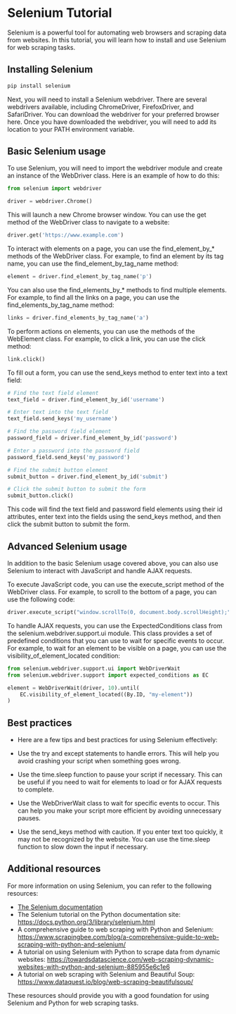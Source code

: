 # Selenium Tutorial

Selenium is a powerful tool for automating web browsers and scraping data from websites. In this tutorial, you will learn how to install and use Selenium for web scraping tasks.

## Installing Selenium

```Python
pip install selenium
```

Next, you will need to install a Selenium webdriver. There are several webdrivers available, including ChromeDriver, FirefoxDriver, and SafariDriver. You can download the webdriver for your preferred browser here. Once you have downloaded the webdriver, you will need to add its location to your PATH environment variable.


## Basic Selenium usage

To use Selenium, you will need to import the webdriver module and create an instance of the WebDriver class. Here is an example of how to do this:

```Python
from selenium import webdriver

driver = webdriver.Chrome()
```


This will launch a new Chrome browser window. You can use the get method of the WebDriver class to navigate to a website:

```Python
driver.get('https://www.example.com')
```

To interact with elements on a page, you can use the find_element_by_* methods of the WebDriver class. For example, to find an element by its tag name, you can use the find_element_by_tag_name method:

```Python
element = driver.find_element_by_tag_name('p')
```



You can also use the find_elements_by_* methods to find multiple elements. For example, to find all the links on a page, you can use the find_elements_by_tag_name method:

```Python
links = driver.find_elements_by_tag_name('a')
```

To perform actions on elements, you can use the methods of the WebElement class. For example, to click a link, you can use the click method:

```Python
link.click()
```

To fill out a form, you can use the send_keys method to enter text into a text field:


```Python
# Find the text field element
text_field = driver.find_element_by_id('username')

# Enter text into the text field
text_field.send_keys('my_username')

# Find the password field element
password_field = driver.find_element_by_id('password')

# Enter a password into the password field
password_field.send_keys('my_password')

# Find the submit button element
submit_button = driver.find_element_by_id('submit')

# Click the submit button to submit the form
submit_button.click()
```

This code will find the text field and password field elements using their id attributes, enter text into the fields using the send_keys method, and then click the submit button to submit the form.


## Advanced Selenium usage

In addition to the basic Selenium usage covered above, you can also use Selenium to interact with JavaScript and handle AJAX requests.

To execute JavaScript code, you can use the execute_script method of the WebDriver class. For example, to scroll to the bottom of a page, you can use the following code:

```Python
driver.execute_script("window.scrollTo(0, document.body.scrollHeight);")
```


To handle AJAX requests, you can use the ExpectedConditions class from the selenium.webdriver.support.ui module. This class provides a set of predefined conditions that you can use to wait for specific events to occur. For example, to wait for an element to be visible on a page, you can use the visibility_of_element_located condition:

```Python
from selenium.webdriver.support.ui import WebDriverWait
from selenium.webdriver.support import expected_conditions as EC

element = WebDriverWait(driver, 10).until(
    EC.visibility_of_element_located((By.ID, "my-element"))
)
```

## Best practices


- Here are a few tips and best practices for using Selenium effectively:

- Use the try and except statements to handle errors. This will help you avoid crashing your script when something goes wrong.

- Use the time.sleep function to pause your script if necessary. This can be useful if you need to wait for elements to load or for AJAX requests to complete.

- Use the WebDriverWait class to wait for specific events to occur. This can help you make your script more efficient by avoiding unnecessary pauses.

- Use the send_keys method with caution. If you enter text too quickly, it may not be recognized by the website. You can use the time.sleep function to slow down the input if necessary.


## Additional resources

For more information on using Selenium, you can refer to the following resources:

- [The Selenium documentation](https://selenium.dev/documentation/en/)
- The Selenium tutorial on the Python documentation site: https://docs.python.org/3/library/selenium.html
- A comprehensive guide to web scraping with Python and Selenium: https://www.scrapingbee.com/blog/a-comprehensive-guide-to-web-scraping-with-python-and-selenium/
- A tutorial on using Selenium with Python to scrape data from dynamic websites: https://towardsdatascience.com/web-scraping-dynamic-websites-with-python-and-selenium-885955e6c1e6
- A tutorial on web scraping with Selenium and Beautiful Soup: https://www.dataquest.io/blog/web-scraping-beautifulsoup/


These resources should provide you with a good foundation for using Selenium and Python for web scraping tasks.

